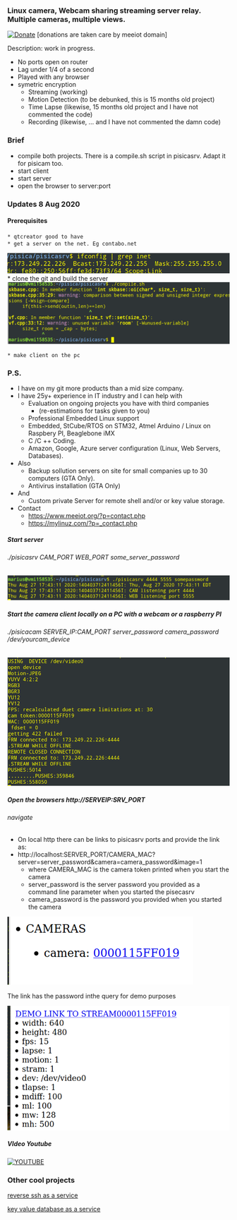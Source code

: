 ### Linux camera, Webcam sharing streaming server relay. Multiple cameras, multiple views.


[![Donate](https://img.shields.io/badge/Donate-PayPal-green.svg)](https://www.paypal.com/cgi-bin/webscr?cmd=_s-xclick&hosted_button_id=L9RVWU5NUZ4YG)   [donations are taken care by meeiot domain]


Description: work in progress.

  * No ports open on router
  * Lag under 1/4 of a second
  * Played with any browser
  * symetric encryption
      * Streaming (working)
      * Motion Detection (to be debunked, this is 15 months old project)
      * Time Lapse (likewise, 15 months old project and I have not commented the code)
      * Recording (likewise,  ... and I have not commented the damn code)
    
    
### Brief
   * compile both projects. There is a compile.sh script in pisicasrv. Adapt it for pisicam too.
   * start client
   * start server
   * open the browser to server:port
     
### Updates 8 Aug 2020

#### Prerequisites
    * qtcreator good to have
    * get a server on the net. Eg contabo.net
![last_demo](https://raw.githubusercontent.com/circinusX1/pisica/master/docs/pisi0.png)
    * clone the git and build the server
![last_demo](https://raw.githubusercontent.com/circinusX1/pisica/master/docs/pisi1.png)

    * make client on the pc
    
    
    
    
    

### P.S.
   * I have on my git more products than a mid size company.
   * I have 25y+ experience in IT industry and I can help with
     * Evaluation on ongoing projects you have with third companies 
         * (re-estimations for tasks given to you)
     * Professional Embedded Linux support
     * Embedded, StCube/RTOS on STM32, Atmel Arduino / Linux on Raspbery PI, Beaglebone iMX
     * C /C ++ Coding.
     * Amazon, Google, Azure server configuration (Linux, Web Servers, Databases).
   * Also
     * Backup sollution servers on site for small companies up to 30 computers (GTA Only).
     * Antivirus installation (GTA Only)
   * And
      * Custom private Server for remote shell and/or or key value storage.
   * Contact
       * https://www.meeiot.org/?p=contact.php
       * https://mylinuz.com/?p=_contact.php
     

    
##### Start server
######  ./pisicasrv CAM_PORT WEB_PORT some_server_password

![last_demo](https://raw.githubusercontent.com/circinusX1/pisica/master/docs/pisi2.png)


##### Start the camera client locally on a PC with a webcam or a raspberry PI
###### ./pisicacam SERVER_IP:CAM_PORT server_password camera_password /dev/yourcam_device

![last_demo](https://raw.githubusercontent.com/circinusX1/pisica/master/docs/pisi4.png)


##### Open the browsers  http://SERVEIP:SRV_PORT
###### navigate
  * On local http there can be links to pisicasrv ports and provide the link as:
  * http://localhost:SERVER_PORT/CAMERA_MAC?server=server_password&camera=camera_password&image=1
      * where CAMERA_MAC is the camera token printed when you start the camera
      * server_password is the server password you provided as a command line parameter when you started the pisecasrv
      * camera_password is the password you provided when you started the camera

![last_demo](https://raw.githubusercontent.com/circinusX1/pisica/master/docs/pisi6.png)

The link has the password inthe query for demo purposes

![last_demo](https://raw.githubusercontent.com/circinusX1/pisica/master/docs/pisi7.png)

##### VIdeo Youtube

[![YOUTUBE](https://img.youtube.com/vi/watch?v=rDwoClB92no/0.jpg)](https://youtube.com/watch?v=rDwoClB92no)

###  Other cool projects

[reverse ssh as a service](http://www.mylinuz.com)

[key value database as a service](https://www.meeiot.org)

